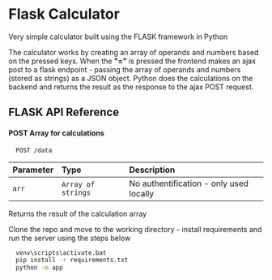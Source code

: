 # Flask Calculator

Very simple calculator built using the FLASK framework in Python

The calculator works by creating an array of operands and numbers based on the pressed keys. When the **"="** is pressed the frontend makes an ajax post to a flask endpoint - passing the array of operands and numbers (stored as strings) as a JSON object. Python does the calculations on the backend and returns the result as the response to the ajax POST request.


## FLASK API Reference

#### POST Array for calculations

```http
  POST /data
```

| Parameter | Type     | Description                |
| :-------- | :------- | :------------------------- |
| `arr`     | `Array of strings`  | No authentification - only used locally |


Returns the result of the calculation array


Clone the repo and move to the working directory - install requirements and run the server using the steps below
```bash
  venv\scripts\activate.bat
  pip install -r requirements.txt
  python -m app
```
    
